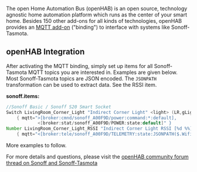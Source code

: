 The open Home Automation Bus (openHAB) is an open source, technology agnostic home automation platform which runs as the center of your smart home. Besides 150 other add-ons for all kinds of technologies, openHAB provides an [MQTT add-on](http://docs.openhab.org/addons/bindings.html) ("binding") to interface with systems like Sonoff-Tasmota.

## openHAB Integration

After activating the MQTT binding, simply set up items for all Sonoff-Tasmota MQTT topics you are interested in. Examples are given below. Most Sonoff-Tasmota topics are JSON encoded. The `JSONPATH` transformation can be used to extract data. See the RSSI item.

**sonoff.items:**
```java
//Sonoff Basic / Sonoff S20 Smart Socket
Switch LivingRoom_Corner_Light "Indirect Corner Light" <light> (LR,gLight)
    { mqtt=">[broker:cmnd/sonoff_A00F9D/power:command:*:default],
            <[broker:stat/sonoff_A00F9D/POWER:state:default]" }
Number LivingRoom_Corner_Light_RSSI "Indirect Corner Light RSSI [%d %%]" (LR,gRSSI)
    { mqtt="<[broker:tele/sonoff_A00F9D/TELEMETRY:state:JSONPATH($.Wifi.RSSI)]" }
```

More examples to follow.

For more details and questions, please visit the [openHAB community forum thread on Sonoff and Sonoff-Tasmota](https://community.openhab.org/t/itead-sonoff-switches-and-sockets-cheap-esp8266-wifi-mqtt-hardware/15024/1)